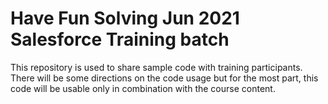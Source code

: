 # Have Fun Solving Jun 2021 Salesforce Training batch

This repository is used to share sample code with training participants. There will be some directions on the code usage but for the most part, this code will be usable only in combination with the course content. 
